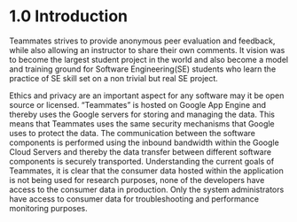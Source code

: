 # 1.0 Introduction

Teammates strives to provide anonymous peer evaluation and feedback, while also allowing an instructor to share their own comments. It vision was to become the largest student project in the world and also become a model and training ground for Software Engineering\(SE\) students who learn the practice of SE skill set on a non trivial but real SE project.

 Ethics and privacy are an important aspect for any software may it be open source or licensed. “Teammates” is hosted on Google App Engine and thereby uses the Google servers for storing and managing the data. This means that Teammates uses the same security mechanisms that Google uses to protect the data. The communication between the software components is performed using the inbound bandwidth within the Google Cloud Servers and thereby the data transfer between different software components is securely transported. Understanding the current goals of Teammates, it is clear that the consumer data hosted within the application is not being used for research purposes, none of the developers have access to the consumer data in production. Only the system administrators have access to consumer data for troubleshooting and performance monitoring purposes.

